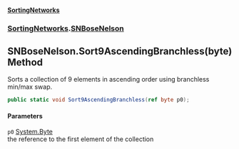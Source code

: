 #### [SortingNetworks](index.md 'index')
### [SortingNetworks](SortingNetworks.md 'SortingNetworks').[SNBoseNelson](SortingNetworks_SNBoseNelson.md 'SortingNetworks.SNBoseNelson')
## SNBoseNelson.Sort9AscendingBranchless(byte) Method
Sorts a collection of 9 elements in ascending order using branchless min/max swap.  
```csharp
public static void Sort9AscendingBranchless(ref byte p0);
```
#### Parameters
<a name='SortingNetworks_SNBoseNelson_Sort9AscendingBranchless(byte)_p0'></a>
`p0` [System.Byte](https://docs.microsoft.com/en-us/dotnet/api/System.Byte 'System.Byte')  
the reference to the first element of the collection
  
